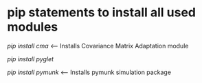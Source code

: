 # pip statements to install all used modules
*pip install cma*  <-- Installs Covariance Matrix Adaptation module

*pip install pyglet*

*pip install pymunk* <-- Installs pymunk simulation package
